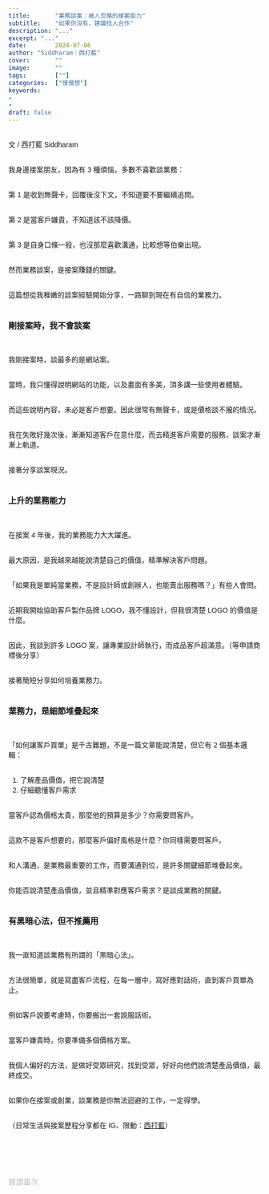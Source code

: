 ```yaml
---
title:       "業務談案：被人忽略的接案能力"
subtitle:    "如果你沒有，建議找人合作"
description: "..."
excerpt: "..."
date:        2024-07-06
author: "Siddharam｜西打藍"
cover:       ""
image:       ""
tags:        [""]
categories:  ["慢慢想"]
keywords:
- 
- 
draft: false
---
```


<article style="font-family: 'Noto Sans TC', '微軟正黑體', sans-serif; font-weight: 300;">

<br>文 / 西打藍 Siddharam<br><br>

我身邊接案朋友，因為有 3 種煩惱，多數不喜歡談業務：<br><br>

第 1 是收到無聲卡，回覆後沒下文，不知道要不要繼續追問。<br><br>

第 2 是當客戶嫌貴，不知道該不該降價。<br><br>

第 3 是自身口條一般，也沒那麼喜歡溝通，比較想等伯樂出現。<br><br>

然而業務談案，是接案賺錢的關鍵。<br><br>

這篇想從我稚嫩的談案經驗開始分享，一路聊到現在有自信的業務力。<br><br>


<h3 class="article-h1-color">剛接案時，我不會談案</h3><br>

我剛接案時，談最多的是網站案。<br><br>

當時，我只懂得說明網站的功能，以及畫面有多美，頂多講一些使用者體驗。<br><br>

而這些說明內容，未必是客戶想要。因此很常有無聲卡，或是價格談不攏的情況。<br><br>

我在失敗好幾次後，漸漸知道客戶在意什麼，而去精進客戶需要的服務，談案才漸漸上軌道。<br><br>

接著分享談案現況。<br><br>


<h3 class="article-h1-color">上升的業務能力</h3><br>

在接案 4 年後，我的業務能力大大躍進。<br><br>

最大原因，是我越來越能說清楚自己的價值，精準解決客戶問題。<br><br>

「如果我是單純當業務，不是設計師或創辦人，也能賣出服務嗎？」有些人會問。<br><br>

近期我開始協助客戶製作品牌 LOGO，我不懂設計，但我很清楚 LOGO 的價值是什麼。<br><br>

因此，我談到許多 LOGO 案，讓專業設計師執行，而成品客戶超滿意。（等申請商標後分享）<br><br>

接著簡短分享如何培養業務力。<br><br>


<h3 class="article-h1-color">業務力，是細節堆疊起來</h3><br>

「如何讓客戶買單」是千古難題，不是一篇文章能說清楚，但它有 2 個基本邏輯：<br><br>

1. 了解產品價值，把它說清楚<br>
2. 仔細聽懂客戶需求<br><br>

當客戶認為價格太貴，那麼他的預算是多少？你需要問客戶。<br><br>

這款不是客戶想要的，那麼客戶偏好風格是什麼？你同樣需要問客戶。<br><br>

和人溝通，是業務最重要的工作，而要溝通到位，是許多關鍵細節堆疊起來。<br><br>

你能否說清楚產品價值，並且精準對應客戶需求？是談成業務的關鍵。<br><br>


<h3 class="article-h1-color">有黑暗心法，但不推薦用</h3><br>

我一直知道談業務有所謂的「黑暗心法」。<br><br>

方法很簡單，就是寫盡客戶流程，在每一層中，寫好應對話術，直到客戶買單為止。<br><br>

例如客戶說要考慮時，你要搬出一套說服話術。<br><br>

當客戶嫌貴時，你要準備多個價格方案。<br><br>

我個人偏好的方法，是做好受眾研究，找到受眾，好好向他們說清楚產品價值，最終成交。<br><br>

如果你在接案或創業，談業務是你無法迴避的工作，一定得學。<br><br>






<!-- 
<!-- 案例 > 證明案例 > 壞處 > 怎麼改變（列步驟） > 結語總結金句 -->


（日常生活與接案歷程分享都在 IG、限動：<a href="https://www.instagram.com/sidd.blue/" target="_blank">西打藍</a>）<br><br>

<!-- <h3 class="article-h1-color"></h3><br> -->





<br><br><br>

</article>

<div style="color: #bfbfbf; font-size: 15px;" id="busuanzi_container_page_pv">
  閱讀量<span id="busuanzi_value_page_pv"></span>次
</div>

<script src="../../js/post.js"></script>
